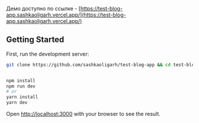 Демо доступно по ссылке - [https://test-blog-app.sashkaoligarh.vercel.app/](https://test-blog-app.sashkaoligarh.vercel.app/)
## Getting Started

First, run the development server:

```bash
git clone https://github.com/sashkaoligarh/test-blog-app && cd test-blog-app


npm install
npm run dev
# or
yarn install
yarn dev
```

Open [http://localhost:3000](http://localhost:3000) with your browser to see the result.
